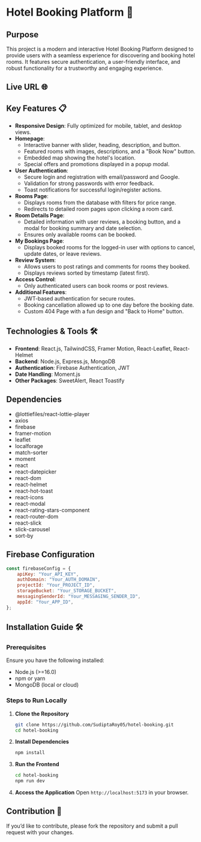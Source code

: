 # Hotel Booking Platform 🏨

## Purpose

This project is a modern and interactive Hotel Booking Platform designed to provide users with a seamless experience for discovering and booking hotel rooms. It features secure authentication, a user-friendly interface, and robust functionality for a trustworthy and engaging experience.

## Live URL 🌐

## Key Features 📋

- **Responsive Design**: Fully optimized for mobile, tablet, and desktop views.
- **Homepage**:
  - Interactive banner with slider, heading, description, and button.
  - Featured rooms with images, descriptions, and a "Book Now" button.
  - Embedded map showing the hotel's location.
  - Special offers and promotions displayed in a popup modal.
- **User Authentication**:
  - Secure login and registration with email/password and Google.
  - Validation for strong passwords with error feedback.
  - Toast notifications for successful login/register actions.
- **Rooms Page**:
  - Displays rooms from the database with filters for price range.
  - Redirects to detailed room pages upon clicking a room card.
- **Room Details Page**:
  - Detailed information with user reviews, a booking button, and a modal for booking summary and date selection.
  - Ensures only available rooms can be booked.
- **My Bookings Page**:
  - Displays booked rooms for the logged-in user with options to cancel, update dates, or leave reviews.
- **Review System**:
  - Allows users to post ratings and comments for rooms they booked.
  - Displays reviews sorted by timestamp (latest first).
- **Access Control**:
  - Only authenticated users can book rooms or post reviews.
- **Additional Features**:
  - JWT-based authentication for secure routes.
  - Booking cancellation allowed up to one day before the booking date.
  - Custom 404 Page with a fun design and "Back to Home" button.

## Technologies & Tools 🛠️

- **Frontend**: React.js, TailwindCSS, Framer Motion, React-Leaflet, React-Helmet
- **Backend**: Node.js, Express.js, MongoDB
- **Authentication**: Firebase Authentication, JWT
- **Date Handling**: Moment.js
- **Other Packages**: SweetAlert, React Toastify

## Dependencies

- @lottiefiles/react-lottie-player
- axios
- firebase
- framer-motion
- leaflet
- localforage
- match-sorter
- moment
- react
- react-datepicker
- react-dom
- react-helmet
- react-hot-toast
- react-icons
- react-modal
- react-rating-stars-component
- react-router-dom
- react-slick
- slick-carousel
- sort-by

## Firebase Configuration

```js
const firebaseConfig = {
    apiKey: "Your_API_KEY",
    authDomain: "Your_AUTH_DOMAIN",
    projectId: "Your_PROJECT_ID",
    storageBucket: "Your_STORAGE_BUCKET",
    messagingSenderId: "Your_MESSAGING_SENDER_ID",
    appId: "Your_APP_ID",
};
```

## Installation Guide 🛠️

### Prerequisites

Ensure you have the following installed:

- Node.js (>=16.0)
- npm or yarn
- MongoDB (local or cloud)

### Steps to Run Locally

1. **Clone the Repository**

   ```sh
   git clone https://github.com/SudiptaRoy05/hotel-booking.git
   cd hotel-booking
   ```

2. **Install Dependencies**

   ```sh
   npm install
   ```

3. **Run the Frontend**

   ```sh
   cd hotel-booking
   npm run dev
   ```

4. **Access the Application**
   Open `http://localhost:5173` in your browser.

## Contribution 🤝

If you’d like to contribute, please fork the repository and submit a pull request with your changes.

